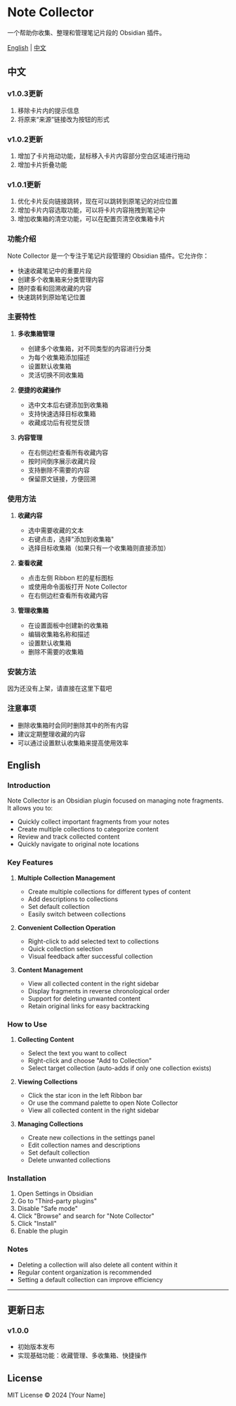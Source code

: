 # Note Collector

一个帮助你收集、整理和管理笔记片段的 Obsidian 插件。

[English](#english) | [中文](#中文)

## 中文
### v1.0.3更新
1. 移除卡片内的提示信息
2. 将原来“来源”链接改为按钮的形式

### v1.0.2更新
1. 增加了卡片拖动功能，鼠标移入卡片内容部分空白区域进行拖动
2. 增加卡片折叠功能

### v1.0.1更新
1. 优化卡片反向链接跳转，现在可以跳转到原笔记的对应位置
2. 增加卡片内容选取功能，可以将卡片内容拖拽到笔记中
3. 增加收集箱的清空功能，可以在配置页清空收集箱卡片

### 功能介绍

Note Collector 是一个专注于笔记片段管理的 Obsidian 插件。它允许你：

- 快速收藏笔记中的重要片段
- 创建多个收集箱来分类管理内容
- 随时查看和回溯收藏的内容
- 快速跳转到原始笔记位置

### 主要特性

1. **多收集箱管理**
   - 创建多个收集箱，对不同类型的内容进行分类
   - 为每个收集箱添加描述
   - 设置默认收集箱
   - 灵活切换不同收集箱

2. **便捷的收藏操作**
   - 选中文本后右键添加到收集箱
   - 支持快速选择目标收集箱
   - 收藏成功后有视觉反馈

3. **内容管理**
   - 在右侧边栏查看所有收藏内容
   - 按时间倒序展示收藏片段
   - 支持删除不需要的内容
   - 保留原文链接，方便回溯

### 使用方法

1. **收藏内容**
   - 选中需要收藏的文本
   - 右键点击，选择"添加到收集箱"
   - 选择目标收集箱（如果只有一个收集箱则直接添加）

2. **查看收藏**
   - 点击左侧 Ribbon 栏的星标图标
   - 或使用命令面板打开 Note Collector
   - 在右侧边栏查看所有收藏内容

3. **管理收集箱**
   - 在设置面板中创建新的收集箱
   - 编辑收集箱名称和描述
   - 设置默认收集箱
   - 删除不需要的收集箱

### 安装方法
因为还没有上架，请直接在这里下载吧

### 注意事项

- 删除收集箱时会同时删除其中的所有内容
- 建议定期整理收藏的内容
- 可以通过设置默认收集箱来提高使用效率

## English

### Introduction

Note Collector is an Obsidian plugin focused on managing note fragments. It allows you to:

- Quickly collect important fragments from your notes
- Create multiple collections to categorize content
- Review and track collected content
- Quickly navigate to original note locations

### Key Features

1. **Multiple Collection Management**
   - Create multiple collections for different types of content
   - Add descriptions to collections
   - Set default collection
   - Easily switch between collections

2. **Convenient Collection Operation**
   - Right-click to add selected text to collections
   - Quick collection selection
   - Visual feedback after successful collection

3. **Content Management**
   - View all collected content in the right sidebar
   - Display fragments in reverse chronological order
   - Support for deleting unwanted content
   - Retain original links for easy backtracking

### How to Use

1. **Collecting Content**
   - Select the text you want to collect
   - Right-click and choose "Add to Collection"
   - Select target collection (auto-adds if only one collection exists)

2. **Viewing Collections**
   - Click the star icon in the left Ribbon bar
   - Or use the command palette to open Note Collector
   - View all collected content in the right sidebar

3. **Managing Collections**
   - Create new collections in the settings panel
   - Edit collection names and descriptions
   - Set default collection
   - Delete unwanted collections

### Installation

1. Open Settings in Obsidian
2. Go to "Third-party plugins"
3. Disable "Safe mode"
4. Click "Browse" and search for "Note Collector"
5. Click "Install"
6. Enable the plugin

### Notes

- Deleting a collection will also delete all content within it
- Regular content organization is recommended
- Setting a default collection can improve efficiency

---

## 更新日志

### v1.0.0
- 初始版本发布
- 实现基础功能：收藏管理、多收集箱、快捷操作

## License

MIT License © 2024 [Your Name]
